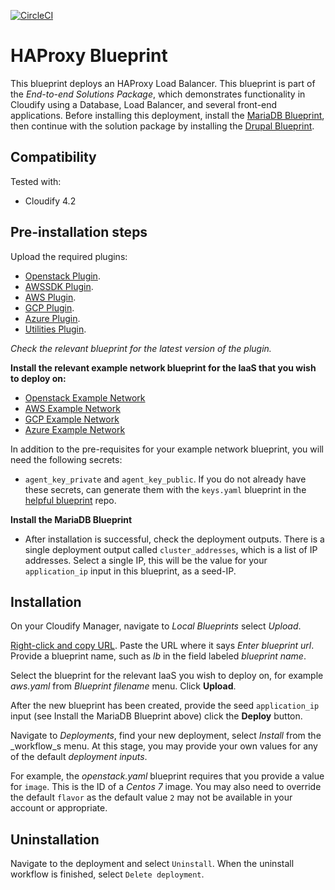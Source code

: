 [![CircleCI](https://circleci.com/gh/cloudify-examples/haproxy-blueprint.svg?style=svg)](https://circleci.com/gh/cloudify-examples/haproxy-blueprint)

# HAProxy Blueprint

This blueprint deploys an HAProxy Load Balancer. This blueprint is part of the *End-to-end Solutions Package*, which demonstrates functionality in Cloudify using a Database, Load Balancer, and several front-end applications. Before installing this deployment, install the [MariaDB Blueprint](https://github.com/cloudify-examples/mariadb-blueprint), then continue with the solution package by installing the [Drupal Blueprint](https://github.com/cloudify-examples/drupal-blueprint).


## Compatibility

Tested with:
  * Cloudify 4.2


## Pre-installation steps

Upload the required plugins:

  * [Openstack Plugin](https://github.com/cloudify-cosmo/cloudify-openstack-plugin/releases).
  * [AWSSDK Plugin](https://github.com/cloudify-incubator/cloudify-awssdk-plugin/releases).
  * [AWS Plugin](https://github.com/cloudify-cosmo/cloudify-aws-plugin/releases).
  * [GCP Plugin](https://github.com/cloudify-incubator/cloudify-gcp-plugin/releases).
  * [Azure Plugin](https://github.com/cloudify-incubator/cloudify-azure-plugin/releases).
  * [Utilities Plugin](https://github.com/cloudify-incubator/cloudify-utilities-plugin/releases).

_Check the relevant blueprint for the latest version of the plugin._

**Install the relevant example network blueprint for the IaaS that you wish to deploy on:**

  * [Openstack Example Network](https://github.com/cloudify-examples/openstack-example-network)
  * [AWS Example Network](https://github.com/cloudify-examples/aws-example-network)
  * [GCP Example Network](https://github.com/cloudify-examples/gcp-example-network)
  * [Azure Example Network](https://github.com/cloudify-examples/azure-example-network)

In addition to the pre-requisites for your example network blueprint, you will need the following secrets:

  * `agent_key_private` and `agent_key_public`. If you do not already have these secrets, can generate them with the `keys.yaml` blueprint in the [helpful blueprint](https://github.com/cloudify-examples/helpful-blueprint) repo.

**Install the MariaDB Blueprint**

  * After installation is successful, check the deployment outputs. There is a single deployment output called `cluster_addresses`, which is a list of IP addresses. Select a single IP, this will be the value for your `application_ip` input in this blueprint, as a seed-IP.

## Installation

On your Cloudify Manager, navigate to _Local Blueprints_ select _Upload_.

[Right-click and copy URL](https://github.com/cloudify-examples/haproxy-blueprint/archive/master.zip). Paste the URL where it says _Enter blueprint url_. Provide a blueprint name, such as _lb_ in the field labeled _blueprint name_.

Select the blueprint for the relevant IaaS you wish to deploy on, for example _aws.yaml_ from _Blueprint filename_ menu. Click **Upload**.

After the new blueprint has been created, provide the seed `application_ip` input (see Install the MariaDB Blueprint above) click the **Deploy** button.

Navigate to _Deployments_, find your new deployment, select _Install_ from the _workflow_s menu. At this stage, you may provide your own values for any of the default _deployment inputs_.

For example, the _openstack.yaml_ blueprint requires that you provide a value for `image`. This is the ID of a _Centos 7_ image. You may also need to override the default `flavor` as the default value `2` may not be available in your account or appropriate.


## Uninstallation

Navigate to the deployment and select `Uninstall`. When the uninstall workflow is finished, select `Delete deployment`.
